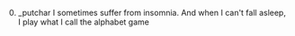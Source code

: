 0. _putchar
I sometimes suffer from insomnia. And when I can't fall asleep, I play what I call the alphabet game
